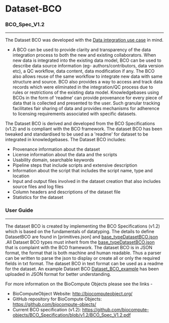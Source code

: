 Dataset-BCO
========================

### BCO_Spec_V1.2
-----------------
The Dataset BCO was developed with the [Data integration use case](https://github.com/biocompute-objects/BCO_Spec_V1.2/blob/master/BCO_Spec_V1.2.md#data-integration-use-case) in mind. 

* A BCO can be used to provide clarity and transparency of the data integration process to both the new and existing collaborators. When new data is integrated into the existing data model, BCO can be used to describe data source information (eg- authors/contributors, data version etc), a QC workflow, data content, data modification if any. The BCO also allows reuse of the same workflow to integrate new data with same structure and source. BCO also provides a way to access and track data records which were eliminated in the integration/QC process due to rules or restrictions of the existing data model. Knowledgebases using BCOs in the form of ‘readme’ can provide provenance for every piece of data that is collected and presented to the user. Such granular tracking facilitates fair sharing of data and provides mechanisms for adherence to licensing requirements associated with specific datasets.

The Dataset BCO is derived and developed from the BCO Specifications (v1.2) and is compliant with the BCO framework. The dataset BCO has been tweaked and standardised to be used as a 'readme' for dataset to be integrated in knowledgebases. The Dataset BCO includes:

* Provenance information about the dataset
* License information about the data and the scripts
* Usability domain, searchable keywords
* Pipeline steps that include scripts and extensive description
* Information about the script that includes the script name, type and location
* Input and output files involved in the dataset creation that also includes source files and log files
* Column headers and descriptions of the dataset file 
* Statistics for the dataset

### User Guide
--------------
The dataset BCO is created by implementing the BCO Specifications (v1.2) which is based on the fundamentals of datatyping. The details to define DatasetBCO are found in [primitives.json] and [base_typeDatasetBCO.json](https://github.com/biocompute-objects/Dataset-BCO/blob/master/base_typeDatasetBCO.json) .All Dataset BCO types must inherit from the [base_typeDatasetBCO.json](https://github.com/biocompute-objects/Dataset-BCO/blob/master/base_typeDatasetBCO.json) that is complaint with the BCO framework. The dataset BCO is in JSON format, the format that is both machine and human readable. Thus a parser can be written to parse the json to display or create all or only the required fields in txt format. The dataset BCO in text format can be used as a readme for the dataset. An example Dataset BCO [Dataset_BCO_example](https://github.com/biocompute-objects/Dataset-BCO/blob/master/Dataset_BCO_example) has been uploaded in JSON format for better understanding. 

For more information on the BioCompute Objects please see the links -
* BioComputeObject Website: http://biocomputeobject.org/
* GitHub repository for BioCompute Objects: https://github.com/biocompute-objects/
* Current BCO specification (v1.2): https://github.com/biocompute-objects/BCO_Specification/blob/v1.2/BCO_Spec_V1.2.pdf

